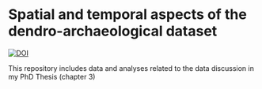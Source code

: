 # Spatial and temporal aspects of the dendro-archaeological dataset

[![DOI](https://zenodo.org/badge/769931320.svg)](https://zenodo.org/doi/10.5281/zenodo.13825250)

This repository includes data and analyses related to the data discussion in my PhD Thesis (chapter 3)
